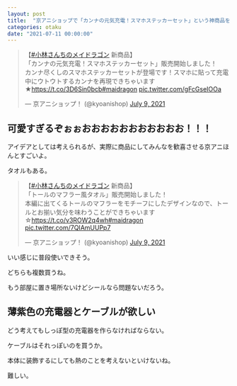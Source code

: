 ```yaml
---
layout: post
title:  "京アニショップで「カンナの元気充電！スマホステッカーセット」という神商品を買った"
categories: otaku
date: "2021-07-11 00:00:00"
---
```


<blockquote class="twitter-tweet tw-align-center"><p lang="ja" dir="ltr">【<a href="https://twitter.com/hashtag/%E5%B0%8F%E6%9E%97%E3%81%95%E3%82%93%E3%81%A1%E3%81%AE%E3%83%A1%E3%82%A4%E3%83%89%E3%83%A9%E3%82%B4%E3%83%B3?src=hash&amp;ref_src=twsrc%5Etfw">#小林さんちのメイドラゴン</a> 新商品】<br>「カンナの元気充電！スマホステッカーセット」販売開始しました！<br>カンナ尽くしのスマホステッカーセットが登場です！スマホに貼って充電中にウトウトするカンナを再現できちゃいます★<a href="https://t.co/3D6Sin0bcb">https://t.co/3D6Sin0bcb</a><a href="https://twitter.com/hashtag/maidragon?src=hash&amp;ref_src=twsrc%5Etfw">#maidragon</a> <a href="https://t.co/gFcGseIOOa">pic.twitter.com/gFcGseIOOa</a></p>&mdash; 京アニショップ！ (@kyoanishop) <a href="https://twitter.com/kyoanishop/status/1413410881405292555?ref_src=twsrc%5Etfw">July 9, 2021</a></blockquote> <script async src="https://platform.twitter.com/widgets.js" charset="utf-8"></script>

## 可愛すぎるぞぉぉおおおおおおおおおおお！！！

アイデアとしては考えられるが、実際に商品にしてみんなを歓喜させる京アニほんとすごいよ。

タオルもある。

<blockquote class="twitter-tweet tw-align-center"><p lang="ja" dir="ltr">【<a href="https://twitter.com/hashtag/%E5%B0%8F%E6%9E%97%E3%81%95%E3%82%93%E3%81%A1%E3%81%AE%E3%83%A1%E3%82%A4%E3%83%89%E3%83%A9%E3%82%B4%E3%83%B3?src=hash&amp;ref_src=twsrc%5Etfw">#小林さんちのメイドラゴン</a> 新商品】<br>「トールのマフラー風タオル」販売開始しました！<br>本編に出てくるトールのマフラーをモチーフにしたデザインなので、トールとお揃い気分を味わうことができちゃいます☆<a href="https://t.co/v3ROW2q4wh">https://t.co/v3ROW2q4wh</a><a href="https://twitter.com/hashtag/maidragon?src=hash&amp;ref_src=twsrc%5Etfw">#maidragon</a> <a href="https://t.co/7QIAmUUPp7">pic.twitter.com/7QIAmUUPp7</a></p>&mdash; 京アニショップ！ (@kyoanishop) <a href="https://twitter.com/kyoanishop/status/1413410974372024320?ref_src=twsrc%5Etfw">July 9, 2021</a></blockquote> <script async src="https://platform.twitter.com/widgets.js" charset="utf-8"></script>

いい感じに普段使いできそう。

どちらも複数買うね。

もう部屋に置き場所ないけどシールなら問題ないだろう。

## 薄紫色の充電器とケーブルが欲しい

どう考えてもしっぽ型の充電器を作らなければならない。

ケーブルはそれっぽいのを買うか。

本体に装飾するにしても熱のことを考えないといけないね。

難しい。
